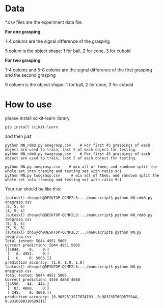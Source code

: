 # Data

*.csv files are the experiment data file. 

**For one grasping**

1-4 colums are the signal difference of the grasping

5 colum is the object shape: 1 for ball, 2 for cone, 3 for cuboid

**For two grasping**

1-4 colums and 5-8 colums are the signal difference of the first grasping and the second grasping

9 column is the object shape: 1 for ball, 2 for cone, 3 for cuboid


# How to use

please install scikit-learn library

`pip install scikit-learn`

and then just 
```
python NN_rdm0.py onegrasp.csv    # For first 45 graspings of each object are used to train, last 5 of each object for testing.  
python NN_rdm0.py twograsp.csv    # For first 45 graspings of each object are used to train, last 5 of each object for testing.  

python NN.py onegrasp.csv    # mix all of them, and randowm split the whole set into traning and testing set with ratio 9:1   
python NN.py twograsp.csv     # mix all of them, and randowm split the whole set into traning and testing set with ratio 9:1   
```

Your run should be like this:
```
(autoskl) zhouych@DESKTOP-QCMF2L3:.../manuscript$ python NN_rdm0.py  onegrasp.csv
[5, 5, 5]
[4, 5, 4]
(autoskl) zhouych@DESKTOP-QCMF2L3:.../manuscript$ python NN_rdm0.py  twograsp.csv 
[5, 5, 5]
[5, 5, 5]
(autoskl) zhouych@DESKTOP-QCMF2L3:.../manuscript$ python NN.py  twograsp.csv 
Total tested: 5044 4951 5005
Correct prediction: 5044 4951 5005
[[5044.    0.    0.]
 [   0. 4951.    0.]
 [   0.    0. 5005.]]
prediction accuracy: [1.0, 1.0, 1.0]
(autoskl) zhouych@DESKTOP-QCMF2L3:.../manuscript$ python NN.py onegrasp.csv
Total tested: 5044 4951 5005
Correct prediction: 4556 4868 4660
[[4556.   44.  444.]
 [  83. 4868.    0.]
 [ 345.    0. 4660.]]
prediction accuracy: [0.9032513877874703, 0.9832357099575844, 0.9310689310689311]
```

